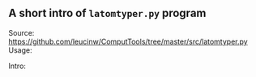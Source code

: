 ## A short intro of `latomtyper.py` program
Source: https://github.com/leucinw/ComputTools/tree/master/src/latomtyper.py
Usage:


Intro:

